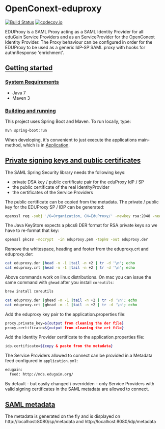 # OpenConext-eduproxy

[![Build Status](https://travis-ci.org/OpenConext/OpenConext-eduproxy.svg)](https://travis-ci.org/OpenConext/OpenConext-eduproxy)
[![codecov.io](https://codecov.io/gh/OpenConext/OpenConext-eduproxy/coverage.svg)](https://codecov.io/gh/OpenConext/OpenConext-eduproxy)

EDUProxy is a SAML Proxy acting as a SAML Identity Provider for all eduGain Service Providers and
as an ServiceProvider for the OpenConext Identity Provider. The Proxy behaviour can be configured in order
for the EDUProxy to be used as a generic IdP-SP SAML proxy with hooks for authnResponse 'enrichment'.

## [Getting started](#getting-started)

### [System Requirements](#system-requirements)

- Java 7
- Maven 3

### [Building and running](#building-and-running)

This project uses Spring Boot and Maven. To run locally, type:

```bash
mvn spring-boot:run
```

When developing, it's convenient to just execute the applications main-method, which is in [Application](src/main/java/eduproxy/Application.java).

## [Private signing keys and public certificates](#signing-keys)

The SAML Spring Security library needs the following keys:

* private DSA key / public certificate pair for the eduProxy IdP / SP
* the public certificate of the real IdentityProvider
* the certificates of the Service Providers

The public certificate can be copied from the metadata. The private / public key for the EDUProxy SP / IDP can be generated:
 
```bash
openssl req -subj '/O=Organization, CN=EduProxy/' -newkey rsa:2048 -new -x509 -days 3652 -nodes -out eduproxy.crt -keyout eduproxy.pem
```

The Java KeyStore expects a pkcs8 DER format for RSA private keys so we have to re-format that key:

```bash
openssl pkcs8 -nocrypt  -in eduproxy.pem -topk8 -out eduproxy.der
```
 
Remove the whitespace, heading and footer from the eduproxy.crt and eduproxy.der:

```bash
cat eduproxy.der |head -n -1 |tail -n +2 | tr -d '\n'; echo
cat eduproxy.crt |head -n -1 |tail -n +2 | tr -d '\n'; echo
```

Above commands work on linux distributions. On mac you can issue the same command with `ghead` after you install `coreutils`:

```bash
brew install coreutils

cat eduproxy.der |ghead -n -1 |tail -n +2 | tr -d '\n'; echo
cat eduproxy.crt |ghead -n -1 |tail -n +2 | tr -d '\n'; echo
```

Add the eduproxy key pair to the application.properties file:

```bash
proxy.private_key=${output from cleaning the der file}
proxy.certificate=${output from cleaning the crt file}
```

Add the Identity Provider certificate to the application.properties file:

```bash
idp.certificate=${copy & paste from the metadata}
```

The Service Providers allowed to connect can be provided in a Metadata feed configured in ```application.yml```:

```bash
edugain:
  feed: http://mds.edugain.org/
```
By default - but easily changed / overridden - only Service Providers with valid signing certificates in the SAML metadata
are allowed to connect.

## [SAML metadata](#saml-metadata)

The metadata is generated on the fly and is displayed on http://localhost:8080/sp/metadata and http://localhost:8080/idp/metadata



